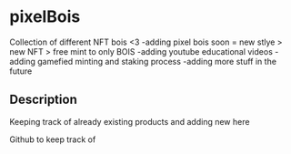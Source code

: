 # pixelBois

Collection of different NFT bois <3
-adding pixel bois soon = new stlye > new NFT > free mint to only BOIS
-adding youtube educational videos
-adding gamefied minting and staking process
-adding more stuff in the future

## Description
Keeping track of already existing products and adding new here


Github to keep track of
